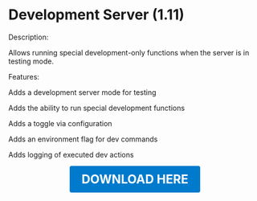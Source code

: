 # Development Server (1.11)

Description:

Allows running special development-only functions when the server is in testing mode.

Features:

Adds a development server mode for testing

Adds the ability to run special development functions

Adds a toggle via configuration

Adds an environment flag for dev commands

Adds logging of executed dev actions

<p align="center"><a href="https://github.com/LiliaFramework/Modules/raw/refs/heads/gh-pages/developmentserver.zip" style="display:inline-block;padding:12px 24px;font-size:1.5rem;font-weight:bold;text-decoration:none;color:#fff;background-color:#007acc;border-radius:4px;">DOWNLOAD HERE</a></p>